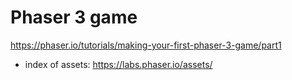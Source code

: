 # Phaser 3 game

https://phaser.io/tutorials/making-your-first-phaser-3-game/part1

- index of assets: https://labs.phaser.io/assets/

